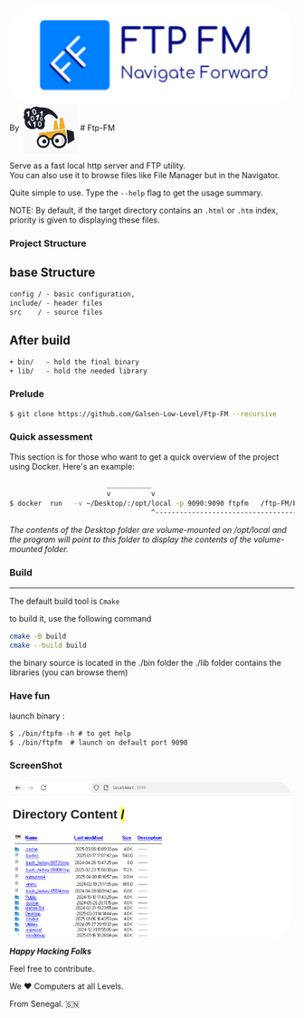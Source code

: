 <img src="screenshots/ftpfm-logo-1.png" width="500"  height="" alt="ftpfm-logo" style="margin-right:20px;border-radius:35px;border-color:'red'"  align="center"/>
By
<img src="screenshots/glls1-logo-svg.png" width="100"  height="" alt="gllogo"  align="center"/>
# Ftp-FM 


Serve as a fast local http server and FTP utility.  
You can also use it to browse files like File Manager but in the Navigator. 

Quite simple to use. Type the `--help` flag to get the usage summary. 

NOTE: By default, if the target directory contains an `.html` or `.htm` index, priority is given to displaying these files.

###  Project Structure 
   ## base Structure 
    config / - basic configuration, 
    include/ - header files 
    src    / - source files

   ## After build
    + bin/   - hold the final binary 
    + lib/   - hold the needed library 

### Prelude  

```bash 
$ git clone https://github.com/Galsen-Low-Level/Ftp-FM --recursive 
``` 
 
### Quick assessment 

This section is for those who want to get a quick overview of the project using Docker. 
Here's an example: 

```bash                 
                        ___________
                        v          v
$ docker  run   -v ~/Desktop/:/opt/local -p 9090:9090 ftpfm   /ftp-FM/bin/ftpFM  -t /opt/local
                                   ^---------------------------------------------------^
```      
*The contents of the Desktop folder are volume-mounted on /opt/local and the program will point to this folder to display the contents of the volume-mounted folder.* 



### Build 
---  
The default build tool is `Cmake` 

to build it, use the following command

```bash 
cmake -B build 
cmake --build build  
```

the binary source is located in the ./bin folder 
the ./lib folder contains the libraries (you can browse them)   

### Have fun 
launch binary : 

```
$ ./bin/ftpfm -h # to get help 
$ ./bin/ftpfm  # launch on default port 9090 
```

### ScreenShot 

<img src="screenshots/ftpfm-1.png" width="500"  height="" alt="ftpfm" style="margin-right:20px;border-radius:35px;border-color:'red'"  align="center"/>


**_Happy Hacking Folks_**

Feel free to contribute.

We ❤️  Computers at all Levels.

From Senegal. 🇸🇳

